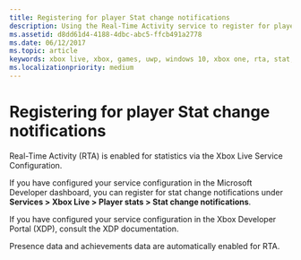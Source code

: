 ```yaml
---
title: Registering for player Stat change notifications
description: Using the Real-Time Activity service to register for player stat change notifications.
ms.assetid: d8dd61d4-4188-4dbc-abc5-ffcb491a2778
ms.date: 06/12/2017
ms.topic: article
keywords: xbox live, xbox, games, uwp, windows 10, xbox one, rta, stat, notifications
ms.localizationpriority: medium
---
```


# Registering for player Stat change notifications

Real-Time Activity (RTA) is enabled for statistics via the Xbox Live Service Configuration.

If you have configured your service configuration in the Microsoft Developer dashboard, you can register for stat change notifications under **Services > Xbox Live > Player stats > Stat change notifications**.

If you have configured your service configuration in the Xbox Developer Portal (XDP), consult the XDP documentation.

Presence data and achievements data are automatically enabled for RTA.

